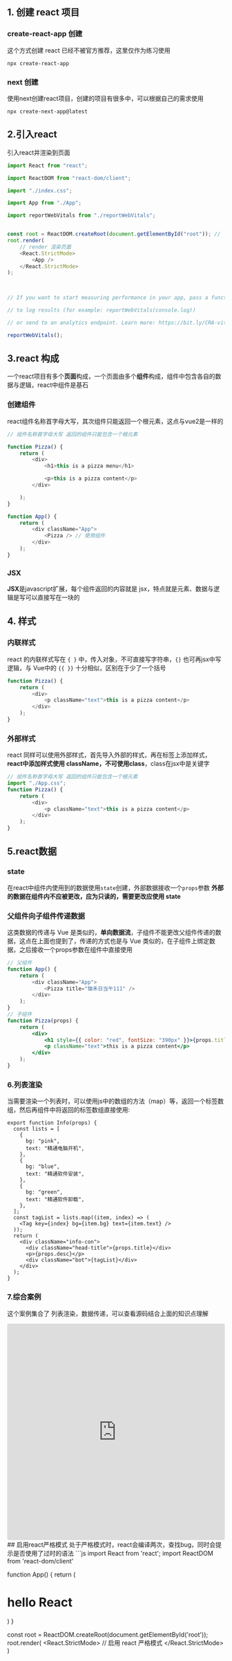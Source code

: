 ## 1. 创建 react 项目
### create-react-app 创建
这个方式创建 react 已经不被官方推荐，这里仅作为练习使用
```shell
npx create-react-app
```

### next 创建
使用next创建react项目，创建的项目有很多中，可以根据自己的需求使用
```shell
npx create-next-app@latest
```


## 2.引入react
引入react并渲染到页面
```js
import React from "react";

import ReactDOM from "react-dom/client";

import "./index.css";

import App from "./App";

import reportWebVitals from "./reportWebVitals";


const root = ReactDOM.createRoot(document.getElementById("root")); //  创建html的根节点
root.render(
    // render 渲染页面
    <React.StrictMode>
        <App />
    </React.StrictMode>
);

  

// If you want to start measuring performance in your app, pass a function

// to log results (for example: reportWebVitals(console.log))

// or send to an analytics endpoint. Learn more: https://bit.ly/CRA-vitals

reportWebVitals();
```

## 3.react 构成
一个react项目有多个**页面**构成，一个页面由多个**组件**构成，组件中包含各自的数据与逻辑，react中组件是基石

### 创建组件
react组件名称首字母大写，其次组件只能返回一个根元素，这点与vue2是一样的
```js
// 组件名称首字母大写 返回的组件只能包含一个根元素

function Pizza() {
    return (
        <div>
            <h1>this is a pizza menu</h1>

            <p>this is a pizza content</p>
        </div>

    );
}

function App() {
    return (
        <div className="App">
            <Pizza /> // 使用组件
        </div>
    );
}
```

### JSX
**JSX**是javascript扩展，每个组件返回的内容就是 jsx，特点就是元素、数据与逻辑是写可以直接写在一块的


## 4. 样式

### 内联样式
react 的内联样式写在 `{ }` 中，传入对象，不可直接写字符串，`{}` 也可再jsx中写逻辑，与 Vue中的 `{{ }}` 十分相似，区别在于少了一个括号
```jsx
function Pizza() {
    return (
        <div>
            <p className="text">this is a pizza content</p>
        </div>
    );
}
```

### 外部样式
react 同样可以使用外部样式，首先导入外部的样式，再在标签上添加样式，**react中添加样式使用 className，不可使用class**，class在jsx中是关键字
```jsx
// 组件名称首字母大写 返回的组件只能包含一个根元素
import "./App.css";
function Pizza() {
    return (
        <div>
            <p className="text">this is a pizza content</p>
        </div>
    );
}
```

## 5.react数据
### state
在react中组件内使用到的数据使用`state`创建，外部数据接收一个`props`参数
**外部的数据在组件内不应被更改，应为只读的，需要更改应使用 state**
### 父组件向子组件传递数据
这类数据的传递与 Vue 是类似的，**单向数据流**，子组件不能更改父组件传递的数据，这点在上面也提到了，传递的方式也是与 Vue 类似的，在子组件上绑定数据，之后接收一个props参数在组件中直接使用
```jsx
// 父组件
function App() {
    return (
        <div className="App">
            <Pizza title="锄禾日当午111" />
        </div>
    );
}
// 子组件
function Pizza(props) {
    return (
        <div>
            <h1 style={{ color: "red", fontSize: "390px" }}>{props.title}</h1>
            <p className="text">this is a pizza content</p>
        </div>
    );
}

```

### 6.列表渲染
当需要渲染一个列表时，可以使用js中的数组的方法（map）等，返回一个标签数组，然后再组件中将返回的标签数组直接使用:
```JSX
export function Info(props) {
  const lists = [
    {
      bg: "pink",
      text: "精通电脑开机",
    },
    {
      bg: "blue",
      text: "精通软件安装",
    },
    {
      bg: "green",
      text: "精通软件卸载",
    },
  ];
  const tagList = lists.map((item, index) => (
    <Tag key={index} bg={item.bg} text={item.text} />
  ));
  return (
    <div className="info-con">
      <div className="head-title">{props.title}</div>
      <p>{props.desc}</p>
      <div className="bot">{tagList}</div>
    </div>
  );
}
```

### 7.综合案例
这个案例集合了 列表渲染，数据传递，可以查看源码结合上面的知识点理解
<iframe src="https://codesandbox.io/embed/qkkhdl?view=editor+%2B+preview&module=%2Fsrc%2Fmycard.js"
     style="width:100%; height: 500px; border:0; border-radius: 4px; overflow:hidden;"
     title="卡片"
     allow="accelerometer; ambient-light-sensor; camera; encrypted-media; geolocation; gyroscope; hid; microphone; midi; payment; usb; vr; xr-spatial-tracking"
     sandbox="allow-forms allow-modals allow-popups allow-presentation allow-same-origin allow-scripts"
   ></iframe>
## 启用react严格模式
处于严格模式时，react会编译两次，查找bug，同时会提示是否使用了过时的语法
```js
import React from 'react';
import ReactDOM from 'react-dom/client'

function App() {
	return (
		<h1>hello React</h1>
	)
}

const root = ReactDOM.createRoot(document.getElementById('root'));
root.render(
	<React.StrictMode> // 启用 react 严格模式
		<App />
	</React.StrictMode>
)
```

